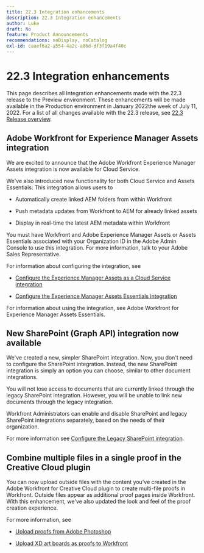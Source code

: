```yaml
---
title: 22.3 Integration enhancements
description: 22.3 Integration enhancements
author: Luke
draft: No
feature: Product Announcements
recommendations: noDisplay, noCatalog
exl-id: caaef6a2-a554-4a2c-a86d-df3f19a4f40c
---
```

# 22.3 Integration enhancements

This page describes all Integration enhancements made with the 22.3 release to the Preview environment. These enhancements will be made available in the Production environment in January 2022the week of July 11, 2022. For a list of all changes available with the 22.3 release, see [22.3 Release overview](/help/quicksilver/product-announcements/product-releases/22.3-release-activity/22-3-release-overview.md).

## Adobe Workfront for Experience Manager Assets integration

We are excited to announce that the Adobe Workfront Experience Manager Assets integration is now available for Cloud Service.

We've also introduced new functionality for both Cloud Service and Assets Essentials: This integration allows users to

*   Automatically create linked AEM folders from within Workfront
    
*   Push metadata updates from Workfront to AEM for already linked assets
    
*   Display in real-time the latest AEM metadata within Workfront
    

You must have Workfront and Adobe Experience Manager Assets or Assets Essentials associated with your Organization ID in the Adobe Admin Console to use this integration. For more information, talk to your Adobe Sales Representative.

For information about configuring the integration, see

* [Configure the Experience Manager Assets as a Cloud Service integration](/help/quicksilver/administration-and-setup/configure-integrations/configure-aacs-integration.md)

* [Configure the Experience Manager Assets Essentials integration](/help/quicksilver/documents/adobe-workfront-for-experience-manager-assets-essentials/setup-asset-essentials.md)
    

For information about using the integration, see Adobe Workfront for Experience Manager Assets Essentials.

## New SharePoint (Graph API) integration now available

We've created a new, simpler SharePoint integration. Now, you don't need to configure the SharePoint integration. Instead, the new SharePoint integration is simply an option you can choose, similar to other document integrations.

You will not lose access to documents that are currently linked through the legacy SharePoint integration. However, you will be unable to link new documents through the legacy integration.

Workfront Administrators can enable and disable SharePoint and legacy SharePoint integrations separately, based on the needs of their organization.

For more information see [Configure the Legacy SharePoint integration](/help/quicksilver/administration-and-setup/configure-integrations/configure-sharepoint-integration.md).

## Combine multiple files in a single proof in the Creative Cloud plugin

You can now upload outside files with the content you've created in the Adobe Workfront for Creative Cloud plugin to create multi-file proofs in Workfront. Outside files appear as additional proof pages inside Workfront. With this enhancement, we've also updated the look and feel of the proof creation experience.

For more information, see

*   [Upload proofs from Adobe Photoshop](/help/quicksilver/workfront-integrations-and-apps/adobe-workfront-for-creative-cloud/wf-cc-proofs-ps.md)
    
*   [Upload XD art boards as proofs to Workfront](/help/quicksilver/workfront-integrations-and-apps/adobe-workfront-for-creative-cloud/wf-adobe-xd-proofs.md)
